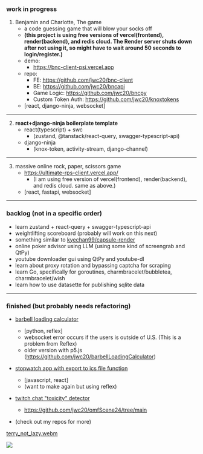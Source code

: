 ### work in progress

1. Benjamin and Charlotte, The game
    - a code guessing game that will blow your socks off
    - **(this project is using free versions of vercel(frontend), render(backend), and redis cloud. The Render server shuts down after not using it, so might have to wait around 50 seconds to login/register.)**
    - demo:
      - https://bnc-client-psi.vercel.app
    - repo:
      - FE: https://github.com/jwc20/bnc-client
      - BE: https://github.com/jwc20/bncapi
      - Game Logic: https://github.com/jwc20/bncpy
      - Custom Token Auth: https://github.com/jwc20/knoxtokens
    - [react, django-ninja, websocket]
  
---

2. **react+django-ninja boilerplate template**
    - react(typescript) + swc
        - (zustand, @tanstack/react-query, swagger-typescript-api)
    - django-ninja
        - (knox-token, activity-stream, django-channel)

---

3. massive online rock, paper, scissors game
    - https://ultimate-rps-client.vercel.app/
      - (I am using free version of vercel(frontend), render(backend), and redis cloud. same as above.)
    - [react, fastapi, websocket]

---

### backlog (not in a specific order)

- learn zustand + react-query + swagger-typescript-api
- weightlifting scoreboard (probably will work on this next)
- something similar to [kyechan99/capsule-render](https://github.com/kyechan99/capsule-render)
- online poker advisor using LLM (using some kind of screengrab and QtPy)
- youtube downloader gui using QtPy and youtube-dl
- learn about proxy rotation and bypassing captcha for scraping
- learn Go, specifically for goroutines, charmbracelet/bubbletea, charmbracelet/wish
- learn how to use datasette for publishing sqlite data

---

### finished (but probably needs refactoring)

- [barbell loading calculator](https://blc-reflex-gold-moon.reflex.run/)
  - [python, reflex]
  - websocket error occurs if the users is outside of U.S. (This is a problem from Reflex)
  - older version with p5.js (https://github.com/jwc20/barbellLoadingCalculator)
    
- [stopwatch app with export to ics file function](https://inspiring-cupcake-f443e6.netlify.app/)
  - [javascript, react]
  - (want to make again but using reflex)

- [twitch chat "toxicity" detector](https://omf-scene24.vercel.app/wsTest)
  - https://github.com/jwc20/omfScene24/tree/main 
- (check out my repos for more)


[terry_not_lazy.webm](https://github.com/user-attachments/assets/da3f0838-b80c-4ccb-baa2-889d24dabc27)

![](https://hit.yhype.me/github/profile?account_id=99288419)
